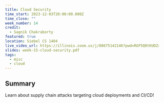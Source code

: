 ```yaml
---
title: Cloud Security
time_start: 2023-12-03T20:00:00.000Z
time_close: ""
week_number: 14
credit:
  - Sagnik Chakraborty
featured: true
location: Siebel CS 1404
live_video_url: https://illinois.zoom.us/j/88675142146?pwd=RGF5Q0tKUDZxNTNBTzk3UTRRczdjUT09
slides: week-15-cloud-security.pdf
tags:
  - misc
  - cloud
---
```

## Summary

Learn about supply chain attacks targeting cloud deployments and CI/CD!